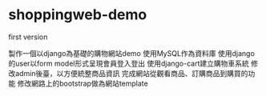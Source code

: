 # shoppingweb-demo
first version

製作一個以django為基礎的購物網站demo
使用MySQL作為資料庫
使用django的user以form model形式呈現會員登入登出
使用django-cart建立購物車系統
修改admin後臺，以方便統整商品資訊
完成網站從觀看商品、訂購商品到購買的功能
修改網路上的bootstrap做為網站template

